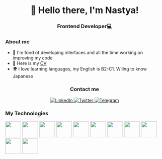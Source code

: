 <div align="center">
   <h1>🖖 Hello there, I'm Nastya!</h1>
   <h3>Frontend Developer💻</h1>
</div>

### About me

- 📝 I'm fond of developing interfaces and all the time working on improving my code
- 📄 Here is my [CV](cv-link)
- 🌍 I love learning languages, my English is B2-C1. Willng to know Japanese

<h3 align="center">Contact me</h3>
<div align="center">
    <a href="linkedin-url">
    <img src="https://img.shields.io/badge/LinkedIn-e7c6ff?style=for-the-badge&logo=linkedin&logoColor=003459" alt="LinkedIn"/>
  </a>
  <a href="anastasias859@gmail.com">
    <img src="https://img.shields.io/badge/Gmail-e7c6ff?style=for-the-badge&logo=gmail&logoColor=003459" alt="Twitter"/>
  </a>
  <a href="https://t.me/griffela">
    <img src="https://img.shields.io/badge/Telegram-e7c6ff?style=for-the-badge&logo=telegram&logoColor=003459" alt="Telegram"/>
  </a>
</div>

### My Technologies
<div>
   <img src="https://cdn.jsdelivr.net/gh/devicons/devicon/icons/css3/css3-original.svg" width="50" height="50" />
   <img src="https://cdn.jsdelivr.net/gh/devicons/devicon/icons/figma/figma-original.svg" width="50" height="50"/>
   <img src="https://cdn.jsdelivr.net/gh/devicons/devicon/icons/git/git-original.svg" width="50" height="50"/>
   <img src="https://cdn.jsdelivr.net/gh/devicons/devicon/icons/html5/html5-original.svg"  width="50" height="50"/>
   <img src="https://cdn.jsdelivr.net/gh/devicons/devicon/icons/javascript/javascript-plain.svg" width="50" height="50"/>
   <img src="https://cdn.jsdelivr.net/gh/devicons/devicon/icons/materialui/materialui-plain.svg" width="50" height="50"/>
   <img src="https://cdn.jsdelivr.net/gh/devicons/devicon/icons/npm/npm-original-wordmark.svg" width="50" height="50"/>
   <img src="https://cdn.jsdelivr.net/gh/devicons/devicon/icons/redux/redux-original.svg" width="50" height="50"/>
   <img src="https://cdn.jsdelivr.net/gh/devicons/devicon/icons/slack/slack-original.svg" width="50" height="50"/>
   <img src="https://cdn.jsdelivr.net/gh/devicons/devicon/icons/visualstudio/visualstudio-plain.svg" width="50" height="50"/>
   <img src="https://cdn.jsdelivr.net/gh/devicons/devicon/icons/react/react-original.svg" width="50" height="50"/>
</div>

